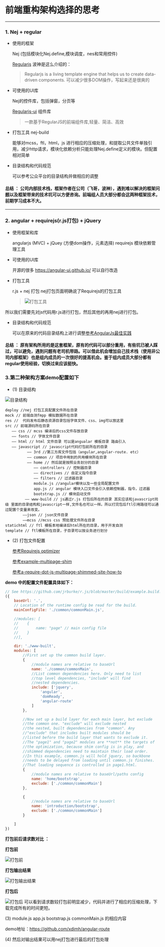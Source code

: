 # 前端重构架构选择的思考
---

### 1. Nej + regular
* 使用的框架

  Nej (包括模块化Nej.define,模块调度，nes和常用控件)
  
  [Regularjs](https://github.com/regularjs/regular) 波神是这么介绍的：
  > Regularjs is a living template engine that helps us to create data-driven components.
  可以减少很多DOM操作，写起来还是很爽的

* 可使用的UI库

  Nej的控件库，包括弹窗，分页等
  
  [Regularjs-ui](http://regular-ui.github.io/index.html) 组件库
  >  一款基于RegularJS的前端组件库,轻量、简洁、高效

* 打包工具 nej-build

  能够对mcss，ftl，html，js 进行相应的压缩处理，和提取公共文件单独引用，减少http请求，模块化依赖分析只能处理Nej.define定义的模块。但配置相对简单
* 目录结构和代码规范

  可以参考公众平台的目录结构并做相应的调整

#### __总结__ ： 公司内部技术栈，框架作者在公司（飞哥，波神），遇到难以解决的框架问题以及框架带来的技术坑可以方便咨询。前端组人员大部分都会这两种框架技术，前期学习成本不大。

---

### 2. angular + requirejs(r.js打包) + jQuery

* 使用框架和库

  angularjs (MVC) + jQuey (方便dom操作，元素选择)
  requirejs 模块依赖管理工具

* 可使用的UI库

  开源的很多 https://angular-ui.github.io/ 可以自行改造

* 打包工具

  r.js + nej 打包 nej打包页面明确说了Requirejs的打包工具

  > ![打包工具](http://7oxjbb.com1.z0.glb.clouddn.com/requirejs%E6%89%93%E5%8C%85.png)



所以我们需要先对js代码用r.js进行打包，然后其他的再用nej进行打包。
* 目录结构和代码规范

  可以在原来的代码目录结构上进行调整[参考AngularJs最佳实践](https://github.com/mgechev/angularjs-style-guide/blob/master/README-zh-cn.md)

#### __总结__ ： 原有架构所用的是这套框架，原有的代码可以部分重用，有些坑已被人踩过，可以避免，遇到问题有老司机带路。可以借此机会增加自己技术栈（使用非公司内部框架）也是组内成员的一次很好的提高机会。鉴于组内成员大部分都有regular使用经验，切换过来应该挺快。

### 3.第二种架构方案demo配置如下

* (1) 目录结构

![目录结构](http://7oxjbb.com1.z0.glb.clouddn.com/%E7%9B%AE%E5%BD%95%E7%BB%93%E6%9E%84.jpg)



```
deploy //nej 打包工具配置文件所在目录
mock // 前端自测fmpp 模拟数据所在目录
res //  代码发布后静态资源目录包括字体文件、css、img可以放这里
src // 前端源码所在目录
   —— css // mcss 编译后的css文件存放目录
   —— fonts // 字体文件目录
   —— html // html 文件目录 可以是angualar 模板目录 路由引入
   —— javascript // javascript代码打包前所在的目录
          —— 3rd //第三方库文件包括（angular,angular-route. etc）
          —— common // 项目中用到的共用模块所在目录
          —— home // 然后就是按照业务划分的目录
             —— controllers // 控制器目录
             —— directives // 自定义指令目录
             —— filters // 过滤器目录
             module.js //angular模块以及一些全局配置文件
             app.js // angular 模块入口文件会引入依赖控制器，指令，过滤器
             bootstrap.js // 模块启动文件
         —— www-build // js通过r.js 打包后所在的目录 其实应该和javascript同级 里面的目录结构和javascript一样,文件名也可以一样。所以打完包后ftl引用路径可以通过配置个变量来改变。
        ——json // json文件目录
        ——mcss //mcss css 预处理文件所在目录
statichtml // ftl 模板本地编译后html所在的目录，用于开发自测
template // ftl模板所在目录，子目录可以按业务进行划分
```
* (2) 打包文件配置

  [参考Requirejs optimizer](http://requirejs.org/docs/optimization.html)
  
  [参考example-multipage-shim](https://github.com/requirejs/example-multipage-shim)
  
  [参考a-require-dot-js-multipage-shimmed-site-how-to](http://robdodson.me/a-require-dot-js-multipage-shimmed-site-how-to/)
  
__demo 中的配置文件配置具体如下：__
```javascript
// See https://github.com/jrburke/r.js/blob/master/build/example.build.js
({
    baseUrl: '.',
    // Location of the runtime config be read for the build.
    mainConfigFile: './common/commonMain.js',

    //modules: [
    //    {
    //        name: "page" // main config file
    //    }
    //],

    dir: './www-built',
    modules: [
        //First set up the common build layer.
        {
            //module names are relative to baseUrl
            name: './common/commonMain',
            //List common dependencies here. Only need to list
            //top level dependencies, "include" will find
            //nested dependencies.
            include: ['jquery',
                'angular',
                'domReady',
                'angular-route'
            ]
        },

        //Now set up a build layer for each main layer, but exclude
        //the common one. "exclude" will exclude nested
        //the nested, built dependencies from "common". Any
        //"exclude" that includes built modules should be
        //listed before the build layer that wants to exclude it.
        //The "page1" and "page2" modules are **not** the targets of
        //the optimization, because shim config is in play, and
        //shimmed dependencies need to maintain their load order.
        //In this example, common.js will hold jquery, so backbone
        //needs to be delayed from loading until common.js finishes.
        //That loading sequence is controlled in page1.html.
        {
            //module names are relative to baseUrl/paths config
            name: 'home/bootstrap',
            exclude: ['./common/commonMain']
        },

        {
            //module names are relative to baseUrl
            name: 'introduction/bootstrap',
            exclude: ['./common/commonMain']
        }

    ]
})
```
__打包前后请求数对比 ：__

__打包前__

![打包前](http://7oxjbb.com1.z0.glb.clouddn.com/before.jpg)


__打包输出结果__

![打包输出结果](http://7oxjbb.com1.z0.glb.clouddn.com/process.jpg)

__打包后__

![打包后](http://7oxjbb.com1.z0.glb.clouddn.com/after.jpg)
可以看到请求数较打包前明显减少，代码并进行了相应的压缩处理，下载完成所有的时间更短。

(3) module.js app.js bootstrap.js commonMain.js 的相应内容

demo地址：https://github.com/xdimh/angular-route

(4) 然后对输出结果可以用nej打包进行最后的打包处理
